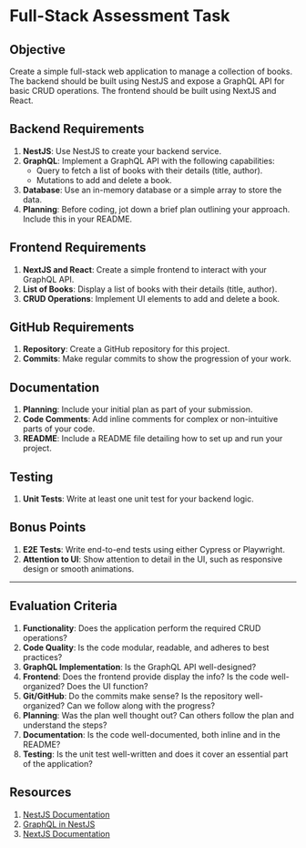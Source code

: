 # Full-Stack Assessment Task

## Objective
Create a simple full-stack web application to manage a collection of books. The backend should be built using NestJS and expose a GraphQL API for basic CRUD operations. The frontend should be built using NextJS and React.

## Backend Requirements
1. **NestJS**: Use NestJS to create your backend service.
2. **GraphQL**: Implement a GraphQL API with the following capabilities:
    - Query to fetch a list of books with their details (title, author).
    - Mutations to add and delete a book.
3. **Database**: Use an in-memory database or a simple array to store the data.
4. **Planning**: Before coding, jot down a brief plan outlining your approach. Include this in your README.

## Frontend Requirements
1. **NextJS and React**: Create a simple frontend to interact with your GraphQL API.
2. **List of Books**: Display a list of books with their details (title, author).
3. **CRUD Operations**: Implement UI elements to add and delete a book.

## GitHub Requirements
1. **Repository**: Create a GitHub repository for this project.
2. **Commits**: Make regular commits to show the progression of your work.

## Documentation
1. **Planning**: Include your initial plan as part of your submission.
2. **Code Comments**: Add inline comments for complex or non-intuitive parts of your code.
3. **README**: Include a README file detailing how to set up and run your project.

## Testing
1. **Unit Tests**: Write at least one unit test for your backend logic.

## Bonus Points
1. **E2E Tests**: Write end-to-end tests using either Cypress or Playwright.
2. **Attention to UI**: Show attention to detail in the UI, such as responsive design or smooth animations.

---

## Evaluation Criteria

1. **Functionality**: Does the application perform the required CRUD operations?
2. **Code Quality**: Is the code modular, readable, and adheres to best practices?
3. **GraphQL Implementation**: Is the GraphQL API well-designed?
4. **Frontend**: Does the frontend provide display the info? Is the code well-organized? Does the UI function?
5. **Git/GitHub**: Do the commits make sense? Is the repository well-organized? Can we follow along with the progress?
6. **Planning**: Was the plan well thought out? Can others follow the plan and understand the steps?
7. **Documentation**: Is the code well-documented, both inline and in the README?
8. **Testing**: Is the unit test well-written and does it cover an essential part of the application?


## Resources
1. [NestJS Documentation](https://docs.nestjs.com/)
2. [GraphQL in NestJS](https://docs.nestjs.com/graphql/quick-start)
3. [NextJS Documentation](https://nextjs.org/docs)
